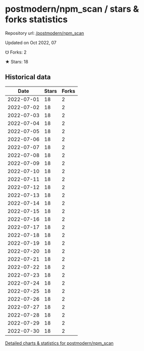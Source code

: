 # postmodern/npm_scan / stars & forks statistics

Repository url: [/postmodern/npm_scan](https://github.com/postmodern/npm_scan)

Updated on Oct 2022, 07

☋ Forks: 2

★ Stars: 18

## Historical data
| Date | Stars | Forks |
|------|-------|-------|
| 2022-07-01 | 18 | 2 | 
| 2022-07-02 | 18 | 2 | 
| 2022-07-03 | 18 | 2 | 
| 2022-07-04 | 18 | 2 | 
| 2022-07-05 | 18 | 2 | 
| 2022-07-06 | 18 | 2 | 
| 2022-07-07 | 18 | 2 | 
| 2022-07-08 | 18 | 2 | 
| 2022-07-09 | 18 | 2 | 
| 2022-07-10 | 18 | 2 | 
| 2022-07-11 | 18 | 2 | 
| 2022-07-12 | 18 | 2 | 
| 2022-07-13 | 18 | 2 | 
| 2022-07-14 | 18 | 2 | 
| 2022-07-15 | 18 | 2 | 
| 2022-07-16 | 18 | 2 | 
| 2022-07-17 | 18 | 2 | 
| 2022-07-18 | 18 | 2 | 
| 2022-07-19 | 18 | 2 | 
| 2022-07-20 | 18 | 2 | 
| 2022-07-21 | 18 | 2 | 
| 2022-07-22 | 18 | 2 | 
| 2022-07-23 | 18 | 2 | 
| 2022-07-24 | 18 | 2 | 
| 2022-07-25 | 18 | 2 | 
| 2022-07-26 | 18 | 2 | 
| 2022-07-27 | 18 | 2 | 
| 2022-07-28 | 18 | 2 | 
| 2022-07-29 | 18 | 2 | 
| 2022-07-30 | 18 | 2 | 


[Detailed charts & statistics for postmodern/npm_scan](https://reviewgithub.com/rep/postmodern/npm_scan)

